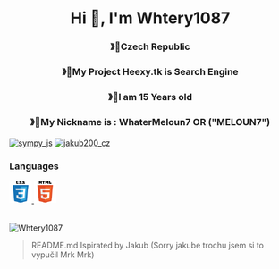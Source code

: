 <h1 align="center">Hi 👋, I'm Whtery1087</h1>
<h3 align="center">》🎉Czech Republic</h3>

<h3 align="center">》🔎My Project Heexy.tk is Search Engine</h3>
<h3 align="center">》🔴I am 15 Years old</h3></h3>
<h3 align="center">》🍉My Nickname is : WhaterMeloun7 OR ("MELOUN7")</h3>

<p align="left">
<a href="https://twitter.com/Meloun7D" target="blank"><img align="center" src="https://raw.githubusercontent.com/rahuldkjain/github-profile-readme-generator/master/src/images/icons/Social/twitter.svg" alt="sympy_js" height="30" width="40" /></a>
<a href="https://www.instagram.com/meloun7.png/" target="blank"><img align="center" src="https://raw.githubusercontent.com/rahuldkjain/github-profile-readme-generator/master/src/images/icons/Social/instagram.svg" alt="jakub200_cz" height="30" width="40" /></a>

<h3 align="left">Languages</h3>
<p align="left"> <a href="https://www.w3schools.com/css/" target="_blank"> <img src="https://raw.githubusercontent.com/devicons/devicon/master/icons/css3/css3-original-wordmark.svg" alt="css3" width="40" height="40"/> </a> <a href="https://www.w3.org/html/" target="_blank"> <img src="https://raw.githubusercontent.com/devicons/devicon/master/icons/html5/html5-original-wordmark.svg" alt="html5" width="40" height="40"/> </a> <a 


<br><br><p><img align="center" src="https://github-readme-stats.vercel.app/api/top-langs?username=Whtery1087&show_icons=true&theme=dark&locale=en&layout=compact" alt="Whtery1087
" /></p>



> README.md Ispirated by Jakub (Sorry jakube trochu jsem si to vypučil Mrk Mrk)
